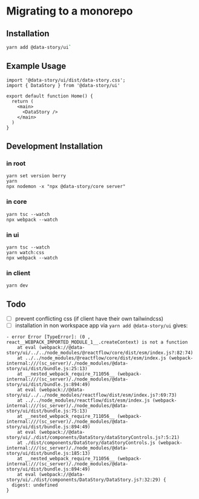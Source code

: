 # Migrating to a monorepo

## Installation
```bash
yarn add @data-story/ui`
```

## Example Usage
```tsx
import '@data-story/ui/dist/data-story.css';
import { DataStory } from '@data-story/ui'

export default function Home() {
  return (
    <main>
      <DataStory />
    </main>
  )
}
```

## Development Installation
### in root
```
yarn set version berry
yarn
npx nodemon -x "npx @data-story/core server"
```

### in core
```
yarn tsc --watch
npx webpack --watch
```

### in ui
```
yarn tsc --watch
yarn watch:css
npx webpack --watch
```

### in client
```
yarn dev
```

## Todo
- [ ] prevent conflicting css (if client have their own tailwindcss)
- [ ] installation in non workspace app via `yarn add @data-story/ui` gives:
```
- error Error [TypeError]: (0 , react__WEBPACK_IMPORTED_MODULE_1__.createContext) is not a function
    at eval (webpack://@data-story/ui/../../node_modules/@reactflow/core/dist/esm/index.js?:82:74)
    at ../../node_modules/@reactflow/core/dist/esm/index.js (webpack-internal:///(sc_server)/./node_modules/@data-story/ui/dist/bundle.js:25:13)
    at __nested_webpack_require_711056__ (webpack-internal:///(sc_server)/./node_modules/@data-story/ui/dist/bundle.js:894:49)
    at eval (webpack://@data-story/ui/../../node_modules/reactflow/dist/esm/index.js?:69:73)
    at ../../node_modules/reactflow/dist/esm/index.js (webpack-internal:///(sc_server)/./node_modules/@data-story/ui/dist/bundle.js:75:13)
    at __nested_webpack_require_711056__ (webpack-internal:///(sc_server)/./node_modules/@data-story/ui/dist/bundle.js:894:49)
    at eval (webpack://@data-story/ui/./dist/components/DataStory/dataStoryControls.js?:5:21)
    at ./dist/components/DataStory/dataStoryControls.js (webpack-internal:///(sc_server)/./node_modules/@data-story/ui/dist/bundle.js:185:13)
    at __nested_webpack_require_711056__ (webpack-internal:///(sc_server)/./node_modules/@data-story/ui/dist/bundle.js:894:49)
    at eval (webpack://@data-story/ui/./dist/components/DataStory/DataStory.js?:32:29) {
  digest: undefined
}
```
